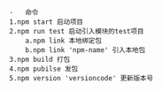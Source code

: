     ·   命令
    1.npm start 启动项目
    2.npm run test 启动引入模块的test项目
        a.npm link 本地绑定包
        b.npm link 'npm-name' 引入本地包
    3.npm build 打包
    4.npm pubilse 发包
    5.npm version 'versioncode' 更新版本号